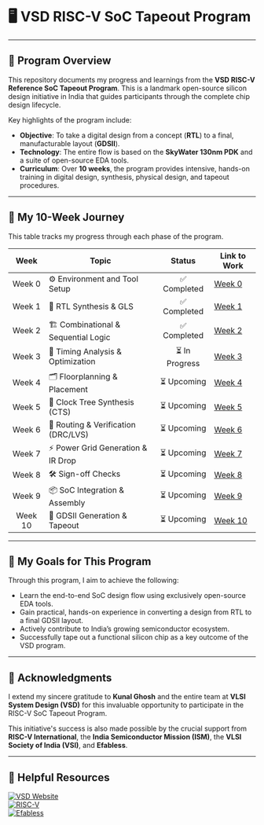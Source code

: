 # 🖥️ VSD RISC-V SoC Tapeout Program

---
## 📖 Program Overview
This repository documents my progress and learnings from the **VSD RISC-V Reference SoC Tapeout Program**. This is a landmark open-source silicon design initiative in India that guides participants through the complete chip design lifecycle.

Key highlights of the program include:
* **Objective**: To take a digital design from a concept (**RTL**) to a final, manufacturable layout (**GDSII**).
* **Technology**: The entire flow is based on the **SkyWater 130nm PDK** and a suite of open-source EDA tools.
* **Curriculum**: Over **10 weeks**, the program provides intensive, hands-on training in digital design, synthesis, physical design, and tapeout procedures.

---
## 📅 My 10-Week Journey
This table tracks my progress through each phase of the program.

| Week  | Topic                                 | Status        | Link to Work             |
|:-----:|---------------------------------------|:-------------:|--------------------------|
| Week 0| ⚙️ Environment and Tool Setup         | ✅ Completed  | [Week 0](https://github.com/C0UCH-P0TAT0/RiscV_SOC/tree/Week-0) |
| Week 1| 🔧 RTL Synthesis & GLS                | ✅ Completed  | [Week 1](https://github.com/C0UCH-P0TAT0/RiscV_SOC/tree/Week-1) |
| Week 2| 🏗️ Combinational & Sequential Logic   | ✅ Completed  | [Week 2](https://github.com/C0UCH-P0TAT0/RiscV_SOC/tree/Week-2) |
| Week 3| 🧮 Timing Analysis & Optimization    | ⏳ In Progress | [Week 3](https://github.com/C0UCH-P0TAT0/RiscV_SOC/tree/Week-3) |
| Week 4| 🗂️ Floorplanning & Placement         | ⏳ Upcoming   | [Week 4](https://github.com/C0UCH-P0TAT0/RiscV_SOC/tree/Week-4) |
| Week 5| 🔄 Clock Tree Synthesis (CTS)         | ⏳ Upcoming   | [Week 5](https://github.com/C0UCH-P0TAT0/RiscV_SOC/tree/Week-5) |
| Week 6| 🚦 Routing & Verification (DRC/LVS)   | ⏳ Upcoming   | [Week 6](https://github.com/C0UCH-P0TAT0/RiscV_SOC/tree/Week-6) |
| Week 7| ⚡ Power Grid Generation & IR Drop   | ⏳ Upcoming   | [Week 7](https://github.com/C0UCH-P0TAT0/RiscV_SOC/tree/Week-7) |
| Week 8| 🛠️ Sign-off Checks                     | ⏳ Upcoming   | [Week 8](https://github.com/C0UCH-P0TAT0/RiscV_SOC/tree/Week-8) |
| Week 9| 📦 SoC Integration & Assembly         | ⏳ Upcoming   | [Week 9](https://github.com/C0UCH-P0TAT0/RiscV_SOC/tree/Week-9) |
| Week 10|🎉 GDSII Generation & Tapeout         | ⏳ Upcoming   | [Week 10](https://github.com/C0UCH-P0TAT0/RiscV_SOC/tree/Week-10)|

---
## 🎯 My Goals for This Program
Through this program, I aim to achieve the following:
* Learn the end-to-end SoC design flow using exclusively open-source EDA tools.
* Gain practical, hands-on experience in converting a design from RTL to a final GDSII layout.
* Actively contribute to India’s growing semiconductor ecosystem.
* Successfully tape out a functional silicon chip as a key outcome of the VSD program.

---
## 🙏 Acknowledgments
I extend my sincere gratitude to **Kunal Ghosh** and the entire team at **VLSI System Design (VSD)** for this invaluable opportunity to participate in the RISC-V SoC Tapeout Program.

This initiative's success is also made possible by the crucial support from **RISC-V International**, the **India Semiconductor Mission (ISM)**, the **VLSI Society of India (VSI)**, and **Efabless**.

---
## 🔗 Helpful Resources

[![VSD Website](https://img.shields.io/badge/VSD-Official%20Website-blue?style=flat-square)](https://vsdiat.vlsisystemdesign.com/)  
[![RISC-V](https://img.shields.io/badge/RISC--V-International-green?style=flat-square)](https://riscv.org/)  
[![Efabless](https://img.shields.io/badge/Efabless-Platform-orange?style=flat-square)](https://efabless.com/)
